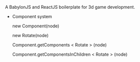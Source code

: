 A BabylonJS and ReactJS boilerplate for 3d game development.

- Component system

  new Component(node)

  new Rotate(node)

  Component.getComponents < Rotate > (node)

  Component.getComponentsInChildren < Rotate > (node)
